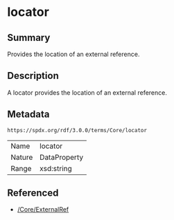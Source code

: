 <!-- Automatically generated by spec-parser v2.3.0 on 2024-07-29T18:25:30.305944+00:00 -->
<!-- SPDX-License-Identifier: Community-Spec-1.0 -->

# locator

## Summary

Provides the location of an external reference.


## Description

A locator provides the location of an external reference.


## Metadata

`https://spdx.org/rdf/3.0.0/terms/Core/locator`


| | |
|---|---|
| Name | locator |
| Nature | DataProperty |
| Range | xsd:string |




## Referenced

- [/Core/ExternalRef](../../Core/Classes/ExternalRef.md)


